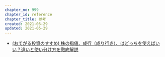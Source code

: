 ```yaml
---
chapter_no: 999
chapter_id: reference
chapter_title: 参考
created: 2021-05-29
updated: 2021-05-29
---
```

- [(おてがる投資のすすめ) 株の指値、成行（成り行き）、はどっちを使えばいい？違いと使い分け方を徹底解説](https://lightningshift.com/market-limit-order/)
